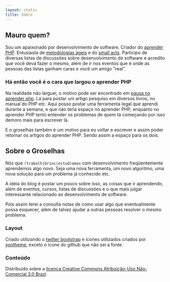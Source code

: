 ```yaml
---
layout: static
title: Sobre
---
```


## Mauro quem?

Sou um apaixonado por desenvolvimento de software. Criador do [aprender PHP](http://www.aprenderphp.com.br "o aprender PHP é uma ótima fonte para quem ta iniciando o desenvolvimento com PHP"). Entusiasta de [metodologias ágeis](http://agilemanifesto.org/ "o agile manifesto") e do [small acts](http://smallactsmanifesto.org/ "Small Acts Make Great Revolutions"). Participo de diversas listas de discussões sobre desenvolvimento de software e acredito que você deva fazer o mesmo, além de ir nos eventos que é onde as pessoas das listas ganham caras e você um amigo "real".

### Há então você é o cara que largou o aprender PHP

Na realidade não larguei, o motivo pode ser encontrado em [pausa no aprender php](http://www.aprenderphp.com.br/pagina/o-aprenderphp-nao-acabou-esta-apenas-em-pausa "explica a pausa no aprender PHP"). Lá para postar um artigo pesquiso em diversos livros, no manual do PHP etc. Aqui posso postar uma ferramenta legal que aprendi durante a semana, e que não teria espaço no aprender PHP, enquanto no aprender PHP tento entender os problemas de quem tá começando por isso demoro mais para escrever lá.

E o groselhas também é um motivo para eu voltar e escrever e assim poder retornar os artigos do aprender PHP. Sendo assim a espaço para os dois.

## Sobre o Groselhas

Nós que <code>(trabalh|brinc|estud)amos</code> com desenvolvimento freqüentemente aprendemos algo novo. Seja uma nova ferramenta, um novo algoritmo, uma nova solução para um problema já conhecido etc.

A idéia do blog é postar um pouco sobre isso, as coisas que ir aprendendo, além de eventos, cursos, listas de discussões e o que mais julgar interessante relacionado ao desenvolvimento de software.

Pois assim terei a consulta notas de como usar algo que eventualmente possa esquecer, além de talvez ajudar a outras pessoas resolver o mesmo problema.

### Layout

Criado utilizando o [twitter bootstrap](http://twitter.github.com/bootstrap/) e ícones utilizados criados por [yootheme](http://www.yootheme.com/icons), exceto o ícone do github que não sei a fonte.

### Conteúdo

Distribuido sobre a [licença Creative Commons Atribuição-Uso Não-Comercial 3.0 Brazi](http://creativecommons.org/licenses/by-nc/3.0/br/ "Licença Creative Commons")